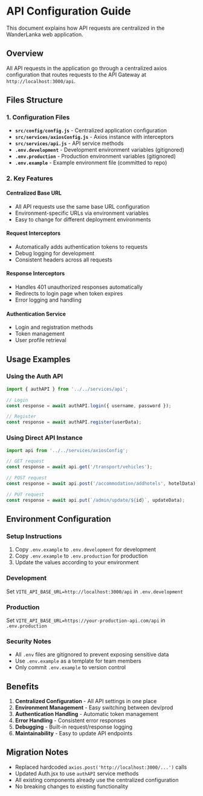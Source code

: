 # API Configuration Guide

This document explains how API requests are centralized in the WanderLanka web application.

## Overview

All API requests in the application go through a centralized axios configuration that routes requests to the API Gateway at `http://localhost:3000/api`.

## Files Structure

### 1. Configuration Files
- **`src/config/config.js`** - Centralized application configuration
- **`src/services/axiosConfig.js`** - Axios instance with interceptors
- **`src/services/api.js`** - API service methods
- **`.env.development`** - Development environment variables (gitignored)
- **`.env.production`** - Production environment variables (gitignored)
- **`.env.example`** - Example environment file (committed to repo)

### 2. Key Features

#### Centralized Base URL
- All API requests use the same base URL configuration
- Environment-specific URLs via environment variables
- Easy to change for different deployment environments

#### Request Interceptors
- Automatically adds authentication tokens to requests
- Debug logging for development
- Consistent headers across all requests

#### Response Interceptors
- Handles 401 unauthorized responses automatically
- Redirects to login page when token expires
- Error logging and handling

#### Authentication Service
- Login and registration methods
- Token management
- User profile retrieval

## Usage Examples

### Using the Auth API
```javascript
import { authAPI } from '../../services/api';

// Login
const response = await authAPI.login({ username, password });

// Register
const response = await authAPI.register(userData);
```

### Using Direct API Instance
```javascript
import api from '../../services/axiosConfig';

// GET request
const response = await api.get('/transport/vehicles');

// POST request
const response = await api.post('/accommodation/addhotels', hotelData);

// PUT request
const response = await api.put(`/admin/update/${id}`, updateData);
```

## Environment Configuration

### Setup Instructions
1. Copy `.env.example` to `.env.development` for development
2. Copy `.env.example` to `.env.production` for production
3. Update the values according to your environment

### Development
Set `VITE_API_BASE_URL=http://localhost:3000/api` in `.env.development`

### Production
Set `VITE_API_BASE_URL=https://your-production-api.com/api` in `.env.production`

### Security Notes
- All `.env` files are gitignored to prevent exposing sensitive data
- Use `.env.example` as a template for team members
- Only commit `.env.example` to version control

## Benefits

1. **Centralized Configuration** - All API settings in one place
2. **Environment Management** - Easy switching between dev/prod
3. **Authentication Handling** - Automatic token management
4. **Error Handling** - Consistent error responses
5. **Debugging** - Built-in request/response logging
6. **Maintainability** - Easy to update API endpoints

## Migration Notes

- Replaced hardcoded `axios.post('http://localhost:3000/...')` calls
- Updated Auth.jsx to use `authAPI` service methods
- All existing components already use the centralized configuration
- No breaking changes to existing functionality

